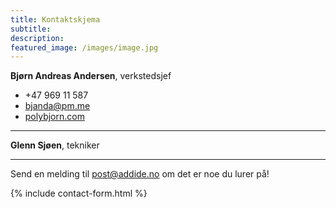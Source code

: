 ```yaml
---
title: Kontaktskjema
subtitle: 
description: 
featured_image: /images/image.jpg
---
```


**Bjørn Andreas Andersen**, verkstedsjef
* +47 969 11 587
* [bjanda@pm.me](mailto:bjanda@protonmail.com)
* [polybjorn.com](https://polybjorn.com)

---

**Glenn Sjøen**, tekniker

---

Send en melding til post@addide.no om det er noe du lurer på!

{% include contact-form.html %}

